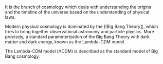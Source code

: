 It is the branch of cosmology which deals with understanding the origins and the timeline of the universe based on the understanding of physical laws.

Modern physical cosmology is dominated by the [[Big Bang Theory]], which tries to bring together observational astronomy and particle physics. More precisely, a standard parameterization of the Big Bang Theory with dark matter and dark energy, known as the Lambda-CDM model.

The Lambda-CDM model (ΛCDM) is described as the standard model of Big Bang cosmology.